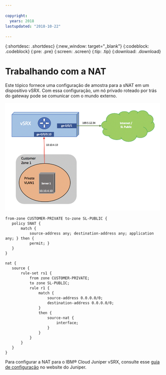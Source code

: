 ```yaml
---

copyright:
  years: 2018
lastupdated: "2018-10-22"

---
```


{:shortdesc: .shortdesc}
{:new_window: target="_blank"}
{:codeblock: .codeblock}
{:pre: .pre}
{:screen: .screen}
{:tip: .tip}
{:download: .download}

# Trabalhando com a NAT
Este tópico fornece uma configuração de amostra para a sNAT em um dispositivo vSRX. Com essa configuração, um nó privado roteado por trás do gateway pode se comunicar com o mundo externo.

<img src="images/Sample-Topology-SNAT.png" alt="drawing" style="width: 500px;"/>

```
from-zone CUSTOMER-PRIVATE to-zone SL-PUBLIC {
   policy SNAT {
       match {
           source-address any; destination-address any; application any; } then {
           permit; }
   }
}

nat {
   source {
       rule-set rs1 {
           from zone CUSTOMER-PRIVATE;
           to zone SL-PUBLIC;
           rule r1 {
               match {
                   source-address 0.0.0.0/0;
                   destination-address 0.0.0.0/0;
               }
               then {
                   source-nat {
                       interface;
                   }
               }
           }
       }
   }
}
```

Para configurar a NAT para o IBM® Cloud Juniper vSRX, consulte esse [guia de configuração](https://www.juniper.net/documentation/en_US/junos/information-products/pathway-pages/security/security-nat.pdf) no website do Juniper.
